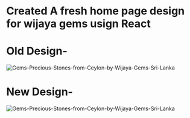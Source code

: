 # Created A fresh home page design for wijaya gems usign React 

# Old Design-


![Gems-Precious-Stones-from-Ceylon-by-Wijaya-Gems-Sri-Lanka](https://github.com/user-attachments/assets/4e81862d-babb-4c15-a90d-1fc700d70977)



# New Design-



![Gems-Precious-Stones-from-Ceylon-by-Wijaya-Gems-Sri-Lanka](https://github.com/user-attachments/assets/b45ad3ba-95c2-4a7c-bb3a-2da1bb525663)
